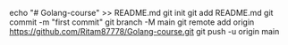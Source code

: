 echo "# Golang-course" >> README.md
git init
git add README.md
git commit -m "first commit"
git branch -M main
git remote add origin https://github.com/Ritam87778/Golang-course.git
git push -u origin main